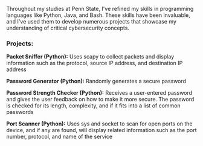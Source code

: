 Throughout my studies at Penn State, I've refined my skills in programming languages like Python, Java, and Bash. These skills have been invaluable, and I've used them to develop numerous projects that showcase my understanding of critical cybersecurity concepts.


### Projects:
**Packet Sniffer (Python):** Uses scapy to collect packets and display information such as the protocol, source IP address, and destination IP address

**Password Generator (Python):** Randomly generates a secure password

**Password Strength Checker (Python):** Receives a user-entered password and gives the user feedback on how to make it more secure. The password is checked for its length, complexity, and if it fits into a list of common passwords

**Port Scanner (Python):** Uses sys and socket to scan for open ports on the device, and if any are found, will display related information such as the port number, protocol, and name of the service
